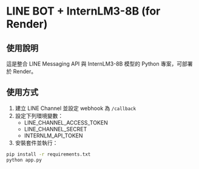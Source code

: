 # LINE BOT + InternLM3-8B (for Render)

## 使用說明
這是整合 LINE Messaging API 與 InternLM3-8B 模型的 Python 專案，可部署於 Render。

## 使用方式
1. 建立 LINE Channel 並設定 webhook 為 `/callback`
2. 設定下列環境變數：
   - LINE_CHANNEL_ACCESS_TOKEN
   - LINE_CHANNEL_SECRET
   - INTERNLM_API_TOKEN
3. 安裝套件並執行：
```bash
pip install -r requirements.txt
python app.py
